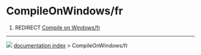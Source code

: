# CompileOnWindows/fr
1.  REDIRECT [Compile on Windows/fr](Compile_on_Windows/fr.md)



---
![](images/Right_arrow.png) [documentation index](../README.md) > CompileOnWindows/fr
